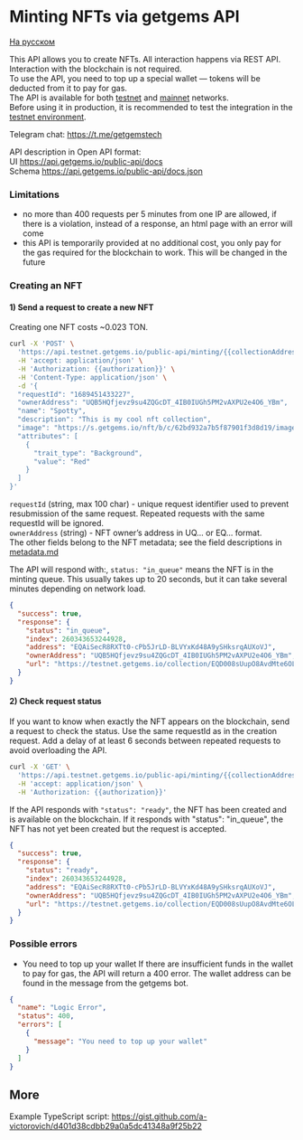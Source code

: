 # Minting NFTs via getgems API
[На русском](minting-api-ru.md)

This API allows you to create NFTs. All interaction happens via REST API.  
Interaction with the blockchain is not required.  
To use the API, you need to top up a special wallet — tokens will be deducted from it to pay for gas.  
The API is available for both [testnet](https://testnet.getgems.io/) and [mainnet](https://getgems.io/) networks.  
Before using it in production, it is recommended to test the integration in the [testnet environment](https://testnet.getgems.io/).


Telegram chat: https://t.me/getgemstech

API description in Open API format:     
UI https://api.getgems.io/public-api/docs  
Schema https://api.getgems.io/public-api/docs.json

### Limitations

- no more than 400 requests per 5 minutes from one IP are allowed, if there is a violation, instead of a response, an html page with an error will come
- this API is temporarily provided at no additional cost, you only pay for the gas required for the blockchain to work. This will be changed in the future

### Creating an NFT

#### 1) Send a request to create a new NFT

Creating one NFT costs ~0.023 TON.
```bash
curl -X 'POST' \
  'https://api.testnet.getgems.io/public-api/minting/{{collectionAddress}}' \
  -H 'accept: application/json' \
  -H 'Authorization: {{authorization}}' \
  -H 'Content-Type: application/json' \
  -d '{
  "requestId": "1689451433227",
  "ownerAddress": "UQB5HQfjevz9su4ZQGcDT_4IB0IUGh5PM2vAXPU2e4O6_YBm",
  "name": "Spotty",
  "description": "This is my cool nft collection",
  "image": "https://s.getgems.io/nft/b/c/62bd932a7b5f87901f3d8d19/image.png",
  "attributes": [
    {
      "trait_type": "Background",
      "value": "Red"
    }
  ]
}'
```
`requestId` (string, max 100 char) - unique request identifier used to prevent resubmission of the same request. Repeated requests with the same requestId will be ignored.  
`ownerAddress` (string) - NFT owner’s address in UQ... or EQ... format.  
The other fields belong to the NFT metadata; see the field descriptions in  [metadata.md](ru/metadata.md)

The API will respond with:, `status: "in_queue"` means the NFT is in the minting queue. This usually takes up to 20 seconds, but it can take several minutes depending on network load.

```json
{
  "success": true,
  "response": {
    "status": "in_queue",
    "index": 260343653244928,
    "address": "EQAiSecR8RXTt0-cPb5JrLD-BLVYxKd48A9ySHksrqAUXoVJ",
    "ownerAddress": "UQB5HQfjevz9su4ZQGcDT_4IB0IUGh5PM2vAXPU2e4O6_YBm",
    "url": "https://testnet.getgems.io/collection/EQD008sUupO8AvdMte6OLiriOrsoSkCoi59REKIOgyZHDz32/EQAiSecR8RXTt0-cPb5JrLD-BLVYxKd48A9ySHksrqAUXoVJ"
  }
}
```

#### 2) Check request status

If you want to know when exactly the NFT appears on the blockchain, send a request to check the status. Use the same requestId as in the creation request.
Add a delay of at least 6 seconds between repeated requests to avoid overloading the API.

```bash
curl -X 'GET' \
  'https://api.testnet.getgems.io/public-api/minting/{{collectionAddress}}/{{requestId}}' \
  -H 'accept: application/json' \
  -H 'Authorization: {{authorization}}'
```

If the API responds with `"status": "ready"`, the NFT has been created and is available on the blockchain. If it responds with "status": "in_queue", the NFT has not yet been created but the request is accepted.

```json
{
  "success": true,
  "response": {
    "status": "ready",
    "index": 260343653244928,
    "address": "EQAiSecR8RXTt0-cPb5JrLD-BLVYxKd48A9ySHksrqAUXoVJ",
    "ownerAddress": "UQB5HQfjevz9su4ZQGcDT_4IB0IUGh5PM2vAXPU2e4O6_YBm",
    "url": "https://testnet.getgems.io/collection/EQD008sUupO8AvdMte6OLiriOrsoSkCoi59REKIOgyZHDz32/EQAiSecR8RXTt0-cPb5JrLD-BLVYxKd48A9ySHksrqAUXoVJ"
  }
}
```

### Possible errors

- You need to top up your wallet
  If there are insufficient funds in the wallet to pay for gas, the API will return a 400 error. The wallet address can be found in the message from the getgems bot.
```json
{
  "name": "Logic Error",
  "status": 400,
  "errors": [
    {
      "message": "You need to top up your wallet"
    }
  ]
}
```


## More

Example TypeScript script: https://gist.github.com/a-victorovich/d401d38cdbb29a0a5dc41348a9f25b22

